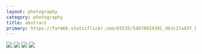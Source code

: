 ```yaml
---
layout: photography
category: photography
title: abstract
primary: https://farm66.staticflickr.com/65535/54070924391_d63c2fa65f_b.jpg
---
```


<div class="gallery">
  <div class="row">
    <div class="column">
      <img src="https://farm66.staticflickr.com/65535/54079206199_026a3e78d6_b.jpg">
      <img src="https://farm66.staticflickr.com/65535/54070924391_d63c2fa65f_b.jpg">
      <img src="https://farm66.staticflickr.com/65535/54072373233_f85bab3357_b.jpg">
      <img src="https://farm66.staticflickr.com/65535/54072478595_cc71537395_b.jpg">
    </div>
  </div>
</div>

